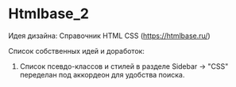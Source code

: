 # Htmlbase_2
Идея дизайна: Справочник HTML CSS (https://htmlbase.ru/)

Список собственных идей и доработок:
1) Список псевдо-классов и стилей в разделе Sidebar -> "CSS" переделан под аккордеон для удобства поиска.

